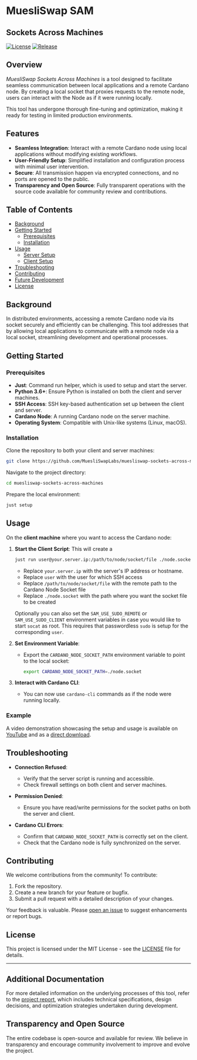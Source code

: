 # MuesliSwap SAM
## Sockets Across Machines

[![License](https://img.shields.io/badge/license-MIT-blue.svg)](LICENSE)
[![Release](https://img.shields.io/github/release/MuesliSwapLabs/muesliswap-sockets-across-machines.svg)](https://github.com/MuesliSwapLabs/muesliswap-sockets-across-machines/releases)

## Overview

*MuesliSwap Sockets Across Machines* is a tool designed to facilitate seamless communication between local applications and a remote Cardano node. By creating a local socket that proxies requests to the remote node, users can interact with the Node as if it were running locally.

This tool has undergone thorough fine-tuning and optimization, making it ready for testing in limited production environments.

## Features

- **Seamless Integration**: Interact with a remote Cardano node using local applications without modifying existing workflows.
- **User-Friendly Setup**: Simplified installation and configuration process with minimal user intervention.
- **Secure**: All transmission happen via encrypted connections, and no ports are opened to the public.
- **Transparency and Open Source**: Fully transparent operations with the source code available for community review and contributions.

## Table of Contents

- [Background](#background)
- [Getting Started](#getting-started)
  - [Prerequisites](#prerequisites)
  - [Installation](#installation)
- [Usage](#usage)
  - [Server Setup](#server-setup)
  - [Client Setup](#client-setup)
- [Troubleshooting](#troubleshooting)
- [Contributing](#contributing)
- [Future Development](#future-development)
- [License](#license)

## Background

In distributed environments, accessing a remote Cardano node via its socket securely and efficiently can be challenging. This tool addresses that by allowing local applications to communicate with a remote node via a local socket, streamlining development and operational processes.

## Getting Started

### Prerequisites

- **Just**: Command run helper, which is used to setup and start the server.
- **Python 3.6+**: Ensure Python is installed on both the client and server machines.
- **SSH Access**: SSH key-based authentication set up between the client and server.
- **Cardano Node**: A running Cardano node on the server machine.
- **Operating System**: Compatible with Unix-like systems (Linux, macOS).

### Installation

Clone the repository to both your client and server machines:

```bash
git clone https://github.com/MuesliSwapLabs/muesliswap-sockets-across-machines.git
```

Navigate to the project directory:

```bash
cd muesliswap-sockets-across-machines
```

Prepare the local environment:

```bash
just setup
```

## Usage

On the **client machine** where you want to access the Cardano node:

1. **Start the Client Script**:
   This will create a 

   ```bash
   just run user@your.server.ip:/path/to/node/socket/file ./node.socket
   ```

   - Replace `your.server.ip` with the server's IP address or hostname.
   - Replace `user` with the user for which SSH access
   - Replace `/path/to/node/socket/file` with the remote path to the Cardano Node Socket file
   - Replace `./node.socket` with the path where you want the socket file to be created

   Optionally you can also set the `SAM_USE_SUDO_REMOTE` or `SAM_USE_SUDO_CLIENT` environment variables in case you would like to start `socat` as root.
   This requires that passwordless `sudo` is setup for the corresponding `user`.

2. **Set Environment Variable**:

   - Export the `CARDANO_NODE_SOCKET_PATH` environment variable to point to the local socket:

     ```bash
     export CARDANO_NODE_SOCKET_PATH=./node.socket
     ```

3. **Interact with Cardano CLI**:

   - You can now use `cardano-cli` commands as if the node were running locally.

### Example

A video demonstration showcasing the setup and usage is available on [YouTube](https://youtu.be/kJn3Bvn2qnQ) and as a 
[direct download](https://github.com/MuesliSwapLabs/muesliswap-sockets-across-machines/blob/main/reports/3/demo.mp4).

## Troubleshooting

- **Connection Refused**:

  - Verify that the server script is running and accessible.
  - Check firewall settings on both client and server machines.

- **Permission Denied**:

  - Ensure you have read/write permissions for the socket paths on both the server and client.

- **Cardano CLI Errors**:

  - Confirm that `CARDANO_NODE_SOCKET_PATH` is correctly set on the client.
  - Check that the Cardano node is fully synchronized on the server.

## Contributing

We welcome contributions from the community! To contribute:

1. Fork the repository.
2. Create a new branch for your feature or bugfix.
3. Submit a pull request with a detailed description of your changes.

Your feedback is valuable. Please [open an issue](https://github.com/MuesliSwapLabs/muesliswap-sockets-across-machines/issues) to suggest enhancements or report bugs.

## License

This project is licensed under the MIT License - see the [LICENSE](LICENSE) file for details.

---

## Additional Documentation

For more detailed information on the underlying processes of this tool, refer to the [project report](reports/1/report.pdf), which includes technical specifications, design decisions, and optimization strategies undertaken during development.

## Transparency and Open Source

The entire codebase is open-source and available for review. We believe in transparency and encourage community involvement to improve and evolve the project.
